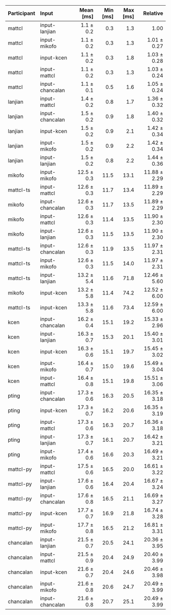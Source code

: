 | Participant | Input | Mean [ms] | Min [ms] | Max [ms] | Relative |
|:---|:---|---:|---:|---:|---:|
| mattcl | input-lanjian | 1.1 ± 0.2 | 0.3 | 1.3 | 1.00 |
| mattcl | input-mikofo | 1.1 ± 0.2 | 0.3 | 1.3 | 1.01 ± 0.27 |
| mattcl | input-kcen | 1.1 ± 0.2 | 0.3 | 1.8 | 1.03 ± 0.28 |
| mattcl | input-mattcl | 1.1 ± 0.2 | 0.3 | 1.3 | 1.03 ± 0.24 |
| mattcl | input-chancalan | 1.1 ± 0.1 | 0.5 | 1.6 | 1.05 ± 0.24 |
| lanjian | input-mattcl | 1.4 ± 0.2 | 0.8 | 1.7 | 1.36 ± 0.32 |
| lanjian | input-chancalan | 1.5 ± 0.2 | 0.9 | 1.8 | 1.40 ± 0.32 |
| lanjian | input-kcen | 1.5 ± 0.2 | 0.9 | 2.1 | 1.42 ± 0.34 |
| lanjian | input-mikofo | 1.5 ± 0.2 | 0.9 | 2.2 | 1.42 ± 0.34 |
| lanjian | input-lanjian | 1.5 ± 0.2 | 0.8 | 2.2 | 1.44 ± 0.36 |
| mikofo | input-mikofo | 12.5 ± 0.3 | 11.5 | 13.1 | 11.88 ± 2.29 |
| mattcl-ts | input-mattcl | 12.6 ± 0.3 | 11.7 | 13.4 | 11.89 ± 2.29 |
| mikofo | input-chancalan | 12.6 ± 0.3 | 11.7 | 13.5 | 11.89 ± 2.29 |
| mikofo | input-mattcl | 12.6 ± 0.3 | 11.4 | 13.5 | 11.90 ± 2.30 |
| mikofo | input-lanjian | 12.6 ± 0.3 | 11.5 | 13.5 | 11.90 ± 2.30 |
| mattcl-ts | input-chancalan | 12.6 ± 0.3 | 11.9 | 13.5 | 11.97 ± 2.31 |
| mattcl-ts | input-mikofo | 12.6 ± 0.3 | 11.5 | 14.0 | 11.97 ± 2.31 |
| mattcl-ts | input-lanjian | 13.2 ± 5.4 | 11.6 | 71.8 | 12.46 ± 5.60 |
| mikofo | input-kcen | 13.2 ± 5.8 | 11.4 | 74.2 | 12.52 ± 6.00 |
| mattcl-ts | input-kcen | 13.3 ± 5.8 | 11.6 | 73.4 | 12.59 ± 6.00 |
| kcen | input-chancalan | 16.2 ± 0.4 | 15.1 | 19.2 | 15.33 ± 2.96 |
| kcen | input-lanjian | 16.3 ± 0.7 | 15.3 | 20.1 | 15.40 ± 3.01 |
| kcen | input-kcen | 16.3 ± 0.6 | 15.1 | 19.7 | 15.45 ± 3.02 |
| kcen | input-mikofo | 16.4 ± 0.7 | 15.0 | 19.6 | 15.49 ± 3.04 |
| kcen | input-mattcl | 16.4 ± 0.8 | 15.1 | 19.8 | 15.51 ± 3.06 |
| pting | input-chancalan | 17.3 ± 0.6 | 16.3 | 20.5 | 16.35 ± 3.18 |
| pting | input-kcen | 17.3 ± 0.7 | 16.2 | 20.6 | 16.35 ± 3.19 |
| pting | input-mattcl | 17.3 ± 0.6 | 16.3 | 20.7 | 16.36 ± 3.18 |
| pting | input-lanjian | 17.3 ± 0.7 | 16.1 | 20.7 | 16.42 ± 3.21 |
| pting | input-mikofo | 17.4 ± 0.6 | 16.6 | 20.3 | 16.49 ± 3.21 |
| mattcl-py | input-mattcl | 17.5 ± 0.6 | 16.5 | 20.0 | 16.61 ± 3.22 |
| mattcl-py | input-lanjian | 17.6 ± 0.6 | 16.4 | 20.4 | 16.67 ± 3.24 |
| mattcl-py | input-chancalan | 17.6 ± 0.8 | 16.5 | 21.1 | 16.69 ± 3.27 |
| mattcl-py | input-kcen | 17.7 ± 0.7 | 16.9 | 21.8 | 16.74 ± 3.28 |
| mattcl-py | input-mikofo | 17.7 ± 0.8 | 16.5 | 21.2 | 16.81 ± 3.31 |
| chancalan | input-lanjian | 21.5 ± 0.7 | 20.5 | 24.1 | 20.36 ± 3.95 |
| chancalan | input-mattcl | 21.5 ± 0.9 | 20.4 | 24.9 | 20.40 ± 3.99 |
| chancalan | input-kcen | 21.6 ± 0.7 | 20.4 | 24.6 | 20.46 ± 3.98 |
| chancalan | input-mikofo | 21.6 ± 0.8 | 20.6 | 24.7 | 20.49 ± 3.99 |
| chancalan | input-chancalan | 21.6 ± 0.8 | 20.7 | 25.1 | 20.49 ± 3.99 |
